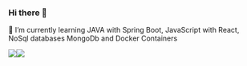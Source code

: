 ### Hi there 👋
🌱 I’m currently learning JAVA with Spring Boot, JavaScript with React, NoSql databases MongoDb and Docker Containers

<img src="https://github-readme-stats.vercel.app/api?username=kkousounnis&show_icons=true"/><img src="https://github-readme-stats.vercel.app/api/top-langs?username=kkousounnis&layout=compact"/>


<!--
**kkousounnis/kkousounnis** is a ✨ _special_ ✨ repository because its `README.md` (this file) appears on your GitHub profile.

Here are some ideas to get you started:

- 🔭 I’m currently working on ...
- 🌱 I’m currently learning ...
- 👯 I’m looking to collaborate on ...
- 🤔 I’m looking for help with ...
- 💬 Ask me about ...
- 📫 How to reach me: ...
- 😄 Pronouns: ...
- ⚡ Fun fact: ...
-->
